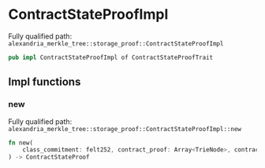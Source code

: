 # ContractStateProofImpl

Fully qualified path: `alexandria_merkle_tree::storage_proof::ContractStateProofImpl`

```rust
pub impl ContractStateProofImpl of ContractStateProofTrait
```

## Impl functions

### new

Fully qualified path: `alexandria_merkle_tree::storage_proof::ContractStateProofImpl::new`

```rust
fn new(
    class_commitment: felt252, contract_proof: Array<TrieNode>, contract_data: ContractData,
) -> ContractStateProof
```


